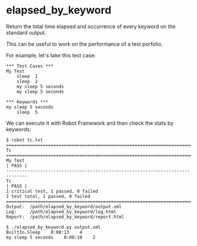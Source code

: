 elapsed_by_keyword
==================

Return the total time elapsed and occurrence of every keyword on the standard output.

This can be useful to work on the performance of a test porfolio.

For example, let's take this test case:

    *** Test Cases ***
    My Test
        sleep  1
        sleep  2
        my sleep 5 seconds
        my sleep 5 seconds
    
    *** Keywords ***
    my sleep 5 seconds    
        sleep  5

We can execute it with Robot Framework and then check the stats by keywords:
    
    $ robot tc.txt 
    ==============================================================================
    Tc                                                                            
    ==============================================================================
    My Test                                                               | PASS |
    ------------------------------------------------------------------------------
    Tc                                                                    | PASS |
    1 critical test, 1 passed, 0 failed
    1 test total, 1 passed, 0 failed
    ==============================================================================
    Output:  /path/elapsed_by_keyword/output.xml
    Log:     /path/elapsed_by_keyword/log.html
    Report:  /path/elapsed_by_keyword/report.html
    
    $ ./elapsed_by_keyword.py output.xml 
    BuiltIn.Sleep    0:00:13    4
    my sleep 5 seconds    0:00:10    2
